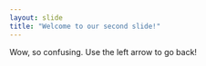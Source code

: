 ```yaml
---
layout: slide
title: "Welcome to our second slide!"
---
```

Wow, so confusing.
Use the left arrow to go back!
